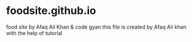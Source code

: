# foodsite.github.io
 food site by Afaq Ali Khan &amp; code gyan
this file is created by Afaq Ali khan 
with the help of tutorial
